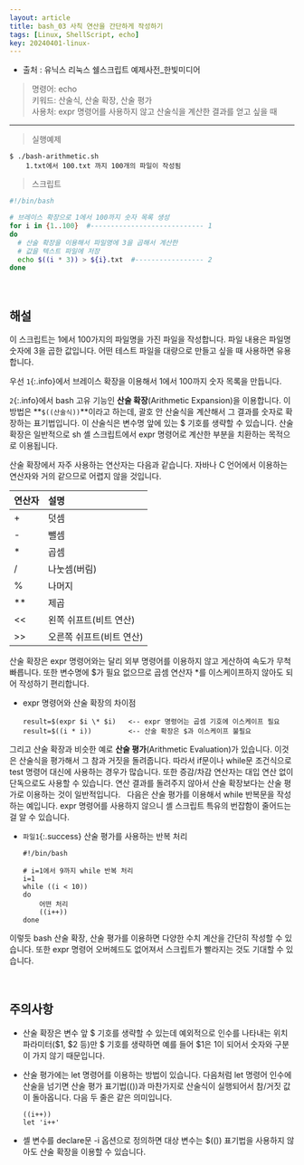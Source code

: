 ```yaml
---
layout: article
title: bash_03 사칙 연산을 간단하게 작성하기
tags: [Linux, ShellScript, echo]
key: 20240401-linux-
---
```


- 출처 : 유닉스 리눅스 쉘스크립트 예제사전_한빛미디어

> 명령어: echo  
> 키워드: 산술식, 산술 확장, 산술 평가  
> 사용처: expr 명령어를 사용하지 않고 산술식을 계산한 결과를 얻고 싶을 때

--- 

> 실행예제

```
$ ./bash-arithmetic.sh
	1.txt에서 100.txt 까지 100개의 파일이 작성됨
```

> 스크립트

```bash
#!/bin/bash

# 브레이스 확장으로 1에서 100까지 숫자 목록 생성
for i in {1..100}  #---------------------------- 1
do
  # 산술 확장을 이용해서 파일명에 3을 곱해서 계산한
  # 값을 텍스트 파일에 저장
  echo $((i * 3)) > ${i}.txt  #----------------- 2
done
```

&nbsp;
&nbsp;

## **해설**

이 스크립트는 1에서 100가지의 파일명을 가진 파일을 작성합니다. 파일 내용은 파일명 숫자에 3을 곱한 값입니다. 어떤 테스트 파일을 대량으로 만들고 싶을 때 사용하면 유용합니다.

우선 `1`{:.info}에서 브레이스 확장을 이용해서 1에서 100까지 숫자 목록을 만듭니다.

`2`{:.info}에서 bash 고유 기능인 **산술 확장**(Arithmetic Expansion)을 이용합니다. 이 방법은 **`$((산술식))`**이라고 하는데, 괄호 안 산술식을 계산해서 그 결과를 숫자로 확장하는 표기법입니다. 이 산술식은 변수명 앞에 있는 $ 기호를 생략할 수 있습니다. 산술 확장은 일반적으로 sh 셸 스크립트에서 expr 명령어로 계산한 부분을 치환하는 목적으로 이용됩니다.

산술 확장에서 자주 사용하는 연산자는 다음과 같습니다. 자바나 C 언어에서 이용하는 연산자와 거의 같으므로 어렵지 않을 것입니다.

|연산자|설명|
|:----|:---|
|+|덧셈|
|-|뺄셈|
|*|곱셈|
|/|나눗셈(버림)|
|%|나머지|
|**|제곱|
|<<|왼쪽 쉬프트(비트 연산)|
|>>|오른쪽 쉬프트(비트 연산)|

산술 확장은 expr 명령어와는 달리 외부 명령어를 이용하지 않고 게산하여 속도가 무척 빠릅니다. 또한 변수명에 $가 필요 없으므로 곱셈 연산자 *를 이스케이프하지 않아도 되어 작성하기 편리합니다.

- expr 명령어와 산술 확장의 차이점

  ```
  result=$(expr $i \* $i)   <-- expr 명령어는 곱셈 기호에 이스케이프 필요
  result=$((i * i))         <-- 산술 확장은 $과 이스케이프 불필요
  ```

그리고 산술 확장과 비슷한 예로 **산술 평가**(Arithmetic Evaluation)가 있습니다. 이것은 산술식을 평가해서 그 참과 거짓을 돌려줍니다. 따라서 if문이나 while문 조건식으로 test 명령어 대신에 사용하는 경우가 많습니다. 또한 증감/차감 연산자는 대입 연산 없이 단독으로도 사용할 수 있습니다. 연산 결과를 돌려주지 않아서 산술 확장보다는 산술 평가로 이용하는 것이 일반적입니다.
 
다음은 산술 평가를 이용해서 while 반복문을 작성하는 예입니다. expr 명령어를 사용하지 않으니 셸 스크립트 특유의 번잡함이 줄어드는 걸 알 수 있습니다.

- `파일1`{:.success} 산술 평가를 사용하는 반복 처리

  ```
  #!/bin/bash

  # i=1에서 9까지 while 반복 처리
  i=1
  while ((i < 10))
  do
      어떤 처리
      ((i++))
  done
  ```

이렇듯 bash 산술 확장, 산술 평가를 이용하면 다양한 수치 계산을 간단히 작성할 수 있습니다. 또한 expr 명령어 오버헤드도 없어져서 스크립트가 빨라지는 것도 기대할 수 있습니다.

&nbsp;
&nbsp;

## **주의사항**

- 산술 확장은 변수 앞 $ 기호를 생략할 수 있는데 예외적으로 인수를 나타내는 위치 파라미터($1, $2 등)만 $ 기호를 생략하면 예를 들어 $1은 1이 되어서 숫자와 구분이 가지 않기 때문입니다.

- 산술 평가에는 let 명령어를 이용하는 방법이 있습니다. 다음처럼 let 명령어 인수에 산술을 넘기면 산술 평가 표기법(())과 마찬가지로 산술식이 실행되어서 참/거짓 값이 돌아옵니다. 다음 두 줄은 같은 의미입니다.

  ```
  ((i++))
  let 'i++'
  ```

- 셸 변수를 declare문 -i 옵션으로 정의하면 대상 변수는 $(()) 표기법을 사용하지 않아도 산술 확장을 이용할 수 있습니다.
